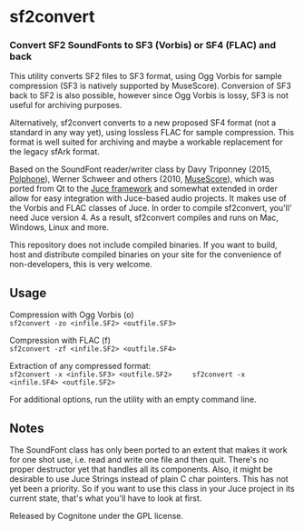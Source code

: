 # sf2convert
### Convert SF2 SoundFonts to SF3 (Vorbis) or SF4 (FLAC) and back 

This utility converts SF2 files to SF3 format, using Ogg Vorbis for sample compression (SF3 is natively supported by MuseScore). Conversion of SF3 back to SF2 is also possible, however since Ogg Vorbis is lossy, SF3 is not useful for archiving purposes.

Alternatively, sf2convert converts to a new proposed SF4 format (not a standard in any way yet), using lossless FLAC for sample compression. This format is well suited for archiving and maybe a workable replacement for the legacy sfArk format.

Based on the SoundFont reader/writer class by Davy Triponney (2015, [Polphone](https://github.com/davy7125/polyphone)), Werner Schweer and others (2010, [MuseScore](https://github.com/musescore/MuseScore)), which was ported from Qt to the [Juce framework](https://www.juce.com) and somewhat extended in order allow for easy integration with Juce-based audio projects. It makes use of the Vorbis and FLAC classes of Juce. In order to compile sf2convert, you'll' need Juce version 4. As a result, sf2convert compiles and runs on Mac, Windows, Linux and more.

This repository does not include compiled binaries. If you want to build, host and distribute compiled binaries on your site for the convenience of non-developers, this is very welcome.

## Usage

Compression with Ogg Vorbis (o)    
`sf2convert -zo <infile.SF2> <outfile.SF3>`    
     
Compression with FLAC (f)    
`sf2convert -zf <infile.SF2> <outfile.SF4>`    
    
Extraction of any compressed format:    
`sf2convert -x <infile.SF3> <outfile.SF2>    
sf2convert -x <infile.SF4> <outfile.SF2>`    
    
For additional options, run the utility with an empty command line.


## Notes

The SoundFont class has only been ported to an extent that makes it work for one shot use, i.e. read and write one file and then quit. There's no proper destructor yet that handles all its components. Also, it might be desirable to use Juce Strings instead of plain C char pointers. This has not yet been a priority. So if you want to use this class in your Juce project in its current state, that's what you'll have to look at first.

Released by Cognitone under the GPL license.
